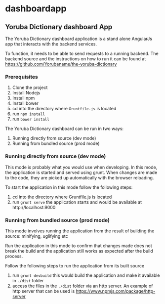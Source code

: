 # dashboardapp

## Yoruba Dictionary dashboard App

The Yoruba Dictionary dashboard application is a stand alone AngularJs app that interacts with the backend services.

To function, it needs to be able to send requests to a running backend. The backend source and
the instructions on how to run it can be found at https://github.com/Yorubaname/the-yoruba-dictionary

### Prerequisites

1. Clone the project
2. Install Nodejs
3. Install npm
4. Install bower
6. cd into the directory where `Gruntfile.js` is located
5. run `npm install`
6. run `bower install`

The Yoruba Dictionary dashboard can be run in two ways:

1. Running directly from source (dev mode)
2. Running from bundled source (prod mode)

### Running directly from source (dev mode)
This mode is probably what you would use when developing. In this mode, the application is started and served using grunt. When
changes are made to the code, they are picked up automatically with the browser reloading. 

To start the application in this mode follow the following steps:
1. cd into the directory where Gruntfile.js is located
2. run `grunt serve` the application starts and would be available at http://localhost:9000


### Running from bundled source (prod mode)
This mode involves running the application from the result of building the source: minifying, uglifying etc 

Run the application in this mode to confirm that changes made does not break the build and the application still works as expected after the build process.

Follow the following steps to run the application from its built source

1. run `grunt devbuild` this would build the application and make it available in `./dist` folder
2. access the files in the `./dist` folder via an http server. An example of http server that can
be used is https://www.npmjs.com/package/http-server
